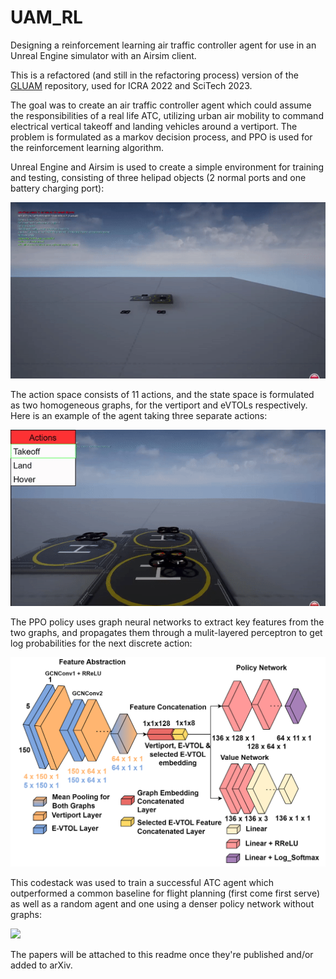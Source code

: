 # UAM_RL
Designing a reinforcement learning air traffic controller agent for use in an Unreal Engine simulator with an Airsim client.

This is a refactored (and still in the refactoring process) version of the [GLUAM](https://github.com/JhoelWit/GLUAM) repository, used for ICRA 2022 and SciTech 2023. 

The goal was to create an air traffic controller agent which could assume the responsibilities of a real life ATC, utilizing urban air mobility to command electrical vertical takeoff and landing vehicles around a vertiport. The problem is formulated as a markov decision process, and PPO is used for the reinforcement learning algorithm. 

Unreal Engine and Airsim is used to create a simple environment for training and testing, consisting of three helipad objects (2 normal ports and one battery charging port):

![](img/sim_env.gif)

The action space consists of 11 actions, and the state space is formulated as two homogeneous graphs, for the vertiport and eVTOLs respectively. Here is an example of the agent taking three separate actions:

![](img/EVTOL_actions.gif)

The PPO policy uses graph neural networks to extract key features from the two graphs, and propagates them through a mulit-layered perceptron to get log probabilities for the next discrete action:

![](img/GRL_Policy.png)

This codestack was used to train a successful ATC agent which outperformed a common baseline for flight planning (first come first serve) as well as a random agent and one using a denser policy network without graphs:

![](img/case1_plot_final_glass-min.png)

The papers will be attached to this readme once they're published and/or added to arXiv. 
